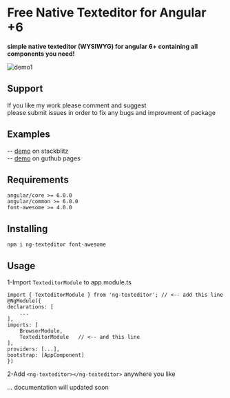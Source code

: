 # Free Native Texteditor for Angular +6

**simple native texteditor (WYSIWYG) for angular 6+ containing all components you need!**


![demo1](https://user-images.githubusercontent.com/28312770/70859572-39ae4b00-1f2b-11ea-927b-42f0e3b95514.png)


## Support
If you like my work please comment and suggest<br/>
please submit issues in order to fix any bugs and improvment of package<br/>

## Examples
-- [demo]() on stackblitz <br/>
-- [demo]() on guthub pages <br/>


## Requirements
    angular/core >= 6.0.0
    angular/common >= 6.0.0
    font-awesome >= 4.0.0

## Installing
    npm i ng-texteditor font-awesome

## Usage
1-Import `TexteditorModule` to app.module.ts

    import { TexteditorModule } from 'ng-texteditor'; // <-- add this line
    @NgModule({
    declarations: [
        ...
    ],
    imports: [
        BrowserModule,
        TexteditorModule   // <-- and this line
    ],
    providers: [...],
    bootstrap: [AppComponent]
    })


2-Add `<ng-texteditor></ng-texteditor>` anywhere you like 

... documentation will updated soon